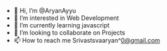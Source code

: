 - 👋 Hi, I’m @AryanAyyu
- 👀 I’m interested in Web Development
- 🌱 I’m currently learning javascript
- 💞️ I’m looking to collaborate on Projects
- 📫 How to reach me Srivastsvaaryan^0@gmail.com

<!---
AryanAyyu/AryanAyyu is a ✨ special ✨ repository because its `README.md` (this file) appears on your GitHub profile.
You can click the Preview link to take a look at your changes.
--->
